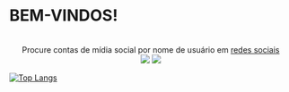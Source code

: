 # BEM-VINDOS!

<p align=center>

  <br>
  <span>Procure contas de mídia social por nome de usuário em <a href="https://github.com/sherlock-project/sherlock/blob/master/sites.md">redes sociais</a></span>
  <br>
  <a target="_blank" href="https://www.python.org/downloads/" title="Python version"><img src="https://img.shields.io/badge/Python Releases-%3E=_2.0-green.svg"></a>
  <a target="_blank" href="https://www.python.org/downloads/" title="nodejs version"><img src="https://img.shields.io/badge/Php-%3E=_7.1-green.svg"></a>
</p>

[![Top Langs](https://github-readme-stats.vercel.app/api/top-langs/?username=josenilto)](https://josenilto.github.io/)
